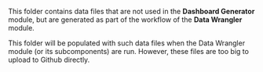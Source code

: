 This folder contains data files that are not used in the **Dashboard Generator** module, but are generated as part of the workflow of the **Data Wrangler** module.

This folder will be populated with such data files when the Data Wrangler module (or its subcomponents) are run. However, these files are too big to upload to Github directly.
